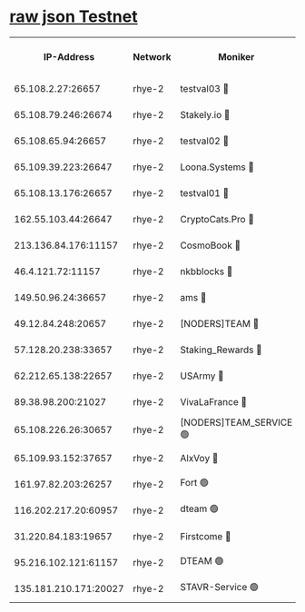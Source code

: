 
[raw json Testnet](https://rpc-check.quickt.stavr.tech/quickt/rpc-quickt-result.json)
=


<table><tr><th>IP-Address</th><th>Network</th><th>Moniker</th><th>Latest Block Height</th><th>Earliest Block Height</th><th>Catching Up</th><th>Tx Index</th><th>Voting Power</th><th>Scan Time</th></tr><tr><td>65.108.2.27:26657</td><td>rhye-2</td><td>testval03 🔴</td><td>607903</td><td>1</td><td>False</td><td>on</td><td>11002050</td><td>2024-02-01T14:11:46.760869202UTC</td></tr><tr><td>65.108.79.246:26674</td><td>rhye-2</td><td>Stakely.io 🔴</td><td>607904</td><td>1</td><td>False</td><td>on</td><td>10010</td><td>2024-02-01T14:11:51.210636912UTC</td></tr><tr><td>65.108.65.94:26657</td><td>rhye-2</td><td>testval02 🔴</td><td>607904</td><td>1</td><td>False</td><td>on</td><td>11002050</td><td>2024-02-01T14:11:53.965733680UTC</td></tr><tr><td>65.109.39.223:26647</td><td>rhye-2</td><td>Loona.Systems 🔴</td><td>607905</td><td>1</td><td>False</td><td>off</td><td>86949</td><td>2024-02-01T14:11:57.069806416UTC</td></tr><tr><td>65.108.13.176:26657</td><td>rhye-2</td><td>testval01 🔴</td><td>607905</td><td>1</td><td>False</td><td>on</td><td>13082010</td><td>2024-02-01T14:11:57.882336456UTC</td></tr><tr><td>162.55.103.44:26647</td><td>rhye-2</td><td>CryptoCats.Pro 🔴</td><td>607910</td><td>1</td><td>False</td><td>off</td><td>9999</td><td>2024-02-01T14:12:28.194490158UTC</td></tr><tr><td>213.136.84.176:11157</td><td>rhye-2</td><td>CosmoBook 🔴</td><td>607909</td><td>65301</td><td>False</td><td>off</td><td>1528057</td><td>2024-02-01T14:12:21.771418073UTC</td></tr><tr><td>46.4.121.72:11157</td><td>rhye-2</td><td>nkbblocks 🔴</td><td>607902</td><td>70101</td><td>False</td><td>off</td><td>81491</td><td>2024-02-01T14:11:38.684151738UTC</td></tr><tr><td>149.50.96.24:36657</td><td>rhye-2</td><td>ams 🔴</td><td>607908</td><td>133501</td><td>False</td><td>on</td><td>10786</td><td>2024-02-01T14:12:11.227106645UTC</td></tr><tr><td>49.12.84.248:20657</td><td>rhye-2</td><td>[NODERS]TEAM 🔴</td><td>607907</td><td>146001</td><td>False</td><td>on</td><td>59690</td><td>2024-02-01T14:12:08.714824430UTC</td></tr><tr><td>57.128.20.238:33657</td><td>rhye-2</td><td>Staking_Rewards 🔴</td><td>607905</td><td>149101</td><td>False</td><td>on</td><td>9900</td><td>2024-02-01T14:11:56.665414738UTC</td></tr><tr><td>62.212.65.138:22657</td><td>rhye-2</td><td>USArmy 🔴</td><td>563100</td><td>198001</td><td>False</td><td>on</td><td>59069</td><td>2024-02-01T14:11:45.974785135UTC</td></tr><tr><td>89.38.98.200:21027</td><td>rhye-2</td><td>VivaLaFrance 🔴</td><td>607902</td><td>220501</td><td>False</td><td>off</td><td>10000</td><td>2024-02-01T14:11:41.157392910UTC</td></tr><tr><td>65.108.226.26:30657</td><td>rhye-2</td><td>[NODERS]TEAM_SERVICE 🟢</td><td>607905</td><td>241501</td><td>False</td><td>on</td><td>0</td><td>2024-02-01T14:11:57.472650211UTC</td></tr><tr><td>65.109.93.152:37657</td><td>rhye-2</td><td>AlxVoy 🔴</td><td>607902</td><td>315173</td><td>False</td><td>on</td><td>143351</td><td>2024-02-01T14:11:43.588108661UTC</td></tr><tr><td>161.97.82.203:26257</td><td>rhye-2</td><td>Fort 🟢</td><td>563100</td><td>330438</td><td>False</td><td>on</td><td>0</td><td>2024-02-01T14:11:38.449530029UTC</td></tr><tr><td>116.202.217.20:60957</td><td>rhye-2</td><td>dteam 🟢</td><td>607904</td><td>421794</td><td>False</td><td>on</td><td>0</td><td>2024-02-01T14:11:54.287940340UTC</td></tr><tr><td>31.220.84.183:19657</td><td>rhye-2</td><td>Firstcome 🔴</td><td>584316</td><td>541501</td><td>False</td><td>off</td><td>721277</td><td>2024-02-01T14:11:46.337042556UTC</td></tr><tr><td>95.216.102.121:61157</td><td>rhye-2</td><td>DTEAM 🟢</td><td>596935</td><td>595801</td><td>False</td><td>on</td><td>0</td><td>2024-02-01T14:11:51.589256770UTC</td></tr><tr><td>135.181.210.171:20027</td><td>rhye-2</td><td>STAVR-Service 🟢</td><td>607907</td><td>607101</td><td>False</td><td>on</td><td>0</td><td>2024-02-01T14:12:06.429785117UTC</td></tr></table>